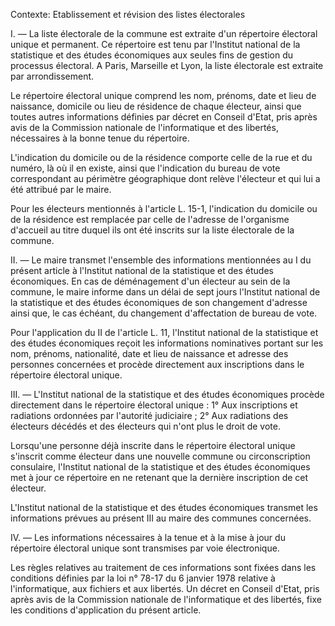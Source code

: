 Contexte: Etablissement et révision des listes électorales

I. — La liste électorale de la commune est extraite d'un répertoire électoral unique et permanent. Ce répertoire est tenu par l'Institut national de la statistique et des études économiques aux seules fins de gestion du processus électoral. A Paris, Marseille et Lyon, la liste électorale est extraite par arrondissement.

Le répertoire électoral unique comprend les nom, prénoms, date et lieu de naissance, domicile ou lieu de résidence de chaque électeur, ainsi que toutes autres informations définies par décret en Conseil d'Etat, pris après avis de la Commission nationale de l'informatique et des libertés, nécessaires à la bonne tenue du répertoire.

L'indication du domicile ou de la résidence comporte celle de la rue et du numéro, là où il en existe, ainsi que l'indication du bureau de vote correspondant au périmètre géographique dont relève l'électeur et qui lui a été attribué par le maire.

Pour les électeurs mentionnés à l'article L. 15-1, l'indication du domicile ou de la résidence est remplacée par celle de l'adresse de l'organisme d'accueil au titre duquel ils ont été inscrits sur la liste électorale de la commune.

II. — Le maire transmet l'ensemble des informations mentionnées au I du présent article à l'Institut national de la statistique et des études économiques. En cas de déménagement d'un électeur au sein de la commune, le maire informe dans un délai de sept jours l'Institut national de la statistique et des études économiques de son changement d'adresse ainsi que, le cas échéant, du changement d'affectation de bureau de vote.

Pour l'application du II de l'article L. 11, l'Institut national de la statistique et des études économiques reçoit les informations nominatives portant sur les nom, prénoms, nationalité, date et lieu de naissance et adresse des personnes concernées et procède directement aux inscriptions dans le répertoire électoral unique.

III. — L'Institut national de la statistique et des études économiques procède directement dans le répertoire électoral unique : 1° Aux inscriptions et radiations ordonnées par l'autorité judiciaire ; 2° Aux radiations des électeurs décédés et des électeurs qui n'ont plus le droit de vote.

Lorsqu'une personne déjà inscrite dans le répertoire électoral unique s'inscrit comme électeur dans une nouvelle commune ou circonscription consulaire, l'Institut national de la statistique et des études économiques met à jour ce répertoire en ne retenant que la dernière inscription de cet électeur.

L'Institut national de la statistique et des études économiques transmet les informations prévues au présent III au maire des communes concernées.

IV. — Les informations nécessaires à la tenue et à la mise à jour du répertoire électoral unique sont transmises par voie électronique.

Les règles relatives au traitement de ces informations sont fixées dans les conditions définies par la loi n° 78-17 du 6 janvier 1978 relative à l'informatique, aux fichiers et aux libertés. Un décret en Conseil d'Etat, pris après avis de la Commission nationale de l'informatique et des libertés, fixe les conditions d'application du présent article.